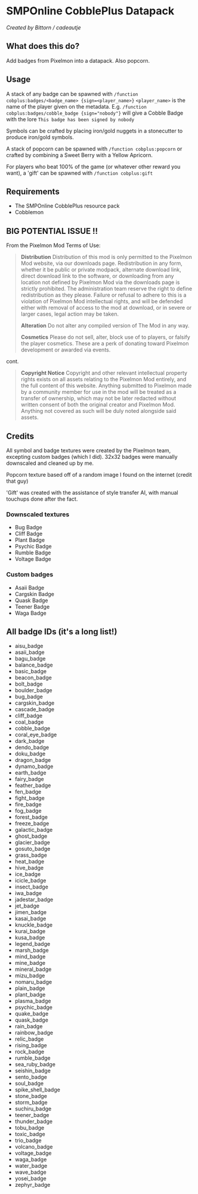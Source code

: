 # SMPOnline CobblePlus Datapack

*Created by Bittorn / cadeautje*

## What does this do?

Add badges from Pixelmon into a datapack. Also popcorn.

## Usage

A stack of any badge can be spawned with `/function cobplus:badges/<badge_name> {sign=<player_name>}`
`<player_name>` is the name of the player given on the metadata.
E.g. `/function cobplus:badges/cobble_badge {sign="nobody"}`
will give a Cobble Badge with the lore `This badge has been signed by nobody`

Symbols can be crafted by placing iron/gold nuggets in a stonecutter to produce iron/gold symbols.

A stack of popcorn can be spawned with `/function cobplus:popcorn` or crafted by combining a Sweet Berry with a Yellow Apricorn.

For players who beat 100% of the game (or whatever other reward you want), a 'gift' can be spawned with `/function cobplus:gift`

## Requirements

- The SMPOnline CobblePlus resource pack
- Cobblemon

## BIG POTENTIAL ISSUE !!

From the Pixelmon Mod Terms of Use:

> **Distribution**
> Distribution of this mod is only permitted to the Pixelmon Mod website, via our downloads page. Redistribution in any form, whether it be public or private modpack, alternate download link, direct download link to the software, or downloading from any location not defined by Pixelmon Mod via the downloads page is strictly prohibited. The administration team reserve the right to define redistribution as they please. Failure or refusal to adhere to this is a violation of Pixelmon Mod intellectual rights, and will be defended either with removal of access to the mod at download, or in severe or larger cases, legal action may be taken.
> 
> **Alteration**
> Do not alter any compiled version of The Mod in any way.
> 
> **Cosmetics**
> Please do not sell, alter, block use of to players, or falsify the player cosmetics. These are a perk of donating toward Pixelmon development or awarded via events.

cont.

> **Copyright Notice**
> Copyright and other relevant intellectual property rights exists on all assets relating to the Pixelmon Mod entirely, and the full content of this website. Anything submitted to Pixelmon made by a community member for use in the mod will be treated as a transfer of ownership, which may not be later redacted without written consent of both the original creator and Pixelmon Mod. Anything not covered as such will be duly noted alongside said assets.

## Credits

All symbol and badge textures were created by the Pixelmon team, excepting custom badges (which I did). 32x32 badges were manually downscaled and cleaned up by me.

Popcorn texture based off of a random image I found on the internet (credit that guy)

'Gift' was created with the assistance of style transfer AI, with manual touchups done after the fact.

### Downscaled textures

- Bug Badge
- Cliff Badge
- Plant Badge
- Psychic Badge
- Rumble Badge
- Voltage Badge

### Custom badges

- Asaii Badge
- Cargskin Badge
- Quask Badge
- Teener Badge
- Waga Badge

## All badge IDs (it's a long list!)

- aisu_badge
- asaii_badge
- bagu_badge
- balance_badge
- basic_badge
- beacon_badge
- bolt_badge
- boulder_badge
- bug_badge
- cargskin_badge
- cascade_badge
- cliff_badge
- coal_badge 
- cobble_badge
- coral_eye_badge
- dark_badge
- dendo_badge
- doku_badge
- dragon_badge
- dynamo_badge
- earth_badge
- fairy_badge
- feather_badge
- fen_badge
- fight_badge
- fire_badge
- fog_badge
- forest_badge
- freeze_badge
- galactic_badge
- ghost_badge
- glacier_badge
- gosuto_badge
- grass_badge
- heat_badge
- hive_badge
- ice_badge
- icicle_badge
- insect_badge
- iwa_badge
- jadestar_badge
- jet_badge
- jimen_badge
- kasai_badge
- knuckle_badge
- kurai_badge
- kusa_badge
- legend_badge
- marsh_badge
- mind_badge
- mine_badge
- mineral_badge
- mizu_badge
- nomaru_badge
- plain_badge
- plant_badge
- plasma_badge
- psychic_badge
- quake_badge
- quask_badge
- rain_badge
- rainbow_badge 
- relic_badge
- rising_badge
- rock_badge
- rumble_badge
- sea_ruby_badge
- seishin_badge
- sento_badge
- soul_badge
- spike_shell_badge
- stone_badge
- storm_badge
- suchiru_badge
- teener_badge
- thunder_badge
- tobu_badge
- toxic_badge
- trio_badge
- volcano_badge
- voltage_badge
- waga_badge
- water_badge
- wave_badge
- yosei_badge
- zephyr_badge
